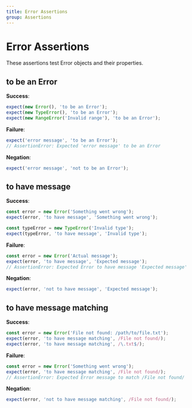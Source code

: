 ```yaml
---
title: Error Assertions
group: Assertions
---
```


# Error Assertions

These assertions test Error objects and their properties.

## to be an Error

**Success**:

```js
expect(new Error(), 'to be an Error');
expect(new TypeError(), 'to be an Error');
expect(new RangeError('Invalid range'), 'to be an Error');
```

**Failure**:

```js
expect('error message', 'to be an Error');
// AssertionError: Expected 'error message' to be an Error
```

**Negation**:

```js
expect('error message', 'not to be an Error');
```

## to have message

**Success**:

```js
const error = new Error('Something went wrong');
expect(error, 'to have message', 'Something went wrong');

const typeError = new TypeError('Invalid type');
expect(typeError, 'to have message', 'Invalid type');
```

**Failure**:

```js
const error = new Error('Actual message');
expect(error, 'to have message', 'Expected message');
// AssertionError: Expected Error to have message 'Expected message'
```

**Negation**:

```js
expect(error, 'not to have message', 'Expected message');
```

## to have message matching

**Success**:

```js
const error = new Error('File not found: /path/to/file.txt');
expect(error, 'to have message matching', /File not found/);
expect(error, 'to have message matching', /\.txt$/);
```

**Failure**:

```js
const error = new Error('Something went wrong');
expect(error, 'to have message matching', /File not found/);
// AssertionError: Expected Error message to match /File not found/
```

**Negation**:

```js
expect(error, 'not to have message matching', /File not found/);
```
